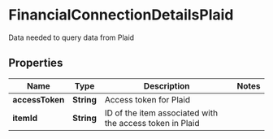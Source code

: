 

# FinancialConnectionDetailsPlaid

Data needed to query data from Plaid

## Properties

| Name | Type | Description | Notes |
|------------ | ------------- | ------------- | -------------|
|**accessToken** | **String** | Access token for Plaid |  |
|**itemId** | **String** | ID of the item associated with the access token in Plaid |  |




